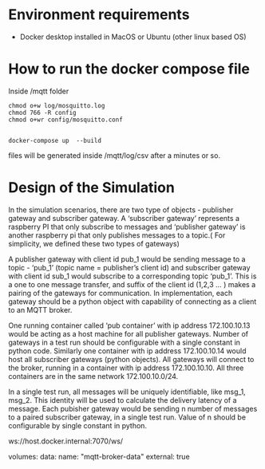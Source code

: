 # Environment requirements

- Docker desktop installed in MacOS or Ubuntu (other linux based OS)

# How to run the docker compose file

Inside /mqtt folder

    
    chmod o+w log/mosquitto.log
    chmod 766 -R config
    chmod o+wr config/mosquitto.conf


    docker-compose up  --build

files will be generated inside /mqtt/log/csv after a minutes or so.

# Design of the Simulation 



In the simulation scenarios, there are two type of objects - publisher gateway and subscriber gateway. A ‘subscriber gateway’ represents a raspberry PI that only subscribe to messages and ‘publisher gateway’ is another raspberry pi that only publishes messages to a topic.( For simplicity, we defined these two types of gateways)


A publisher gateway with client id pub_1 would be sending message to a topic - ‘pub_1’ (topic name = publisher’s client id) and subscriber gateway with client id sub_1 would subscribe to a corresponding topic ‘pub_1’. This is a one to one message transfer, and suffix of the client id (1,2,3 … ) makes a pairing of the gateways for communication. In implementation, each gateway should be a python object with capability of connecting as a client to an MQTT broker.


One running container called ‘pub container’ with ip address 172.100.10.13 would be acting as a host machine for all publisher gateways. Number of gateways in a test run should be configurable with a single constant in python code. Similarly one container with ip address 172.100.10.14 would host all subscriber gateways (python objects). All gateways will connect to the broker, running in a container with ip address 172.100.10.10. All three containers are in the same network 172.100.10.0/24.

In a single test run, all messages will be uniquely identifiable, like msg_1, msg_2. This identity will be used to calculate the delivery latency of a message. Each pubisher gateway would be sending n number of messages to a paired subscriber gateway, in a single test run. Value of n should be configurable by single constant in python.





ws://host.docker.internal:7070/ws/

volumes:
  data:
    name: "mqtt-broker-data"
    external: true